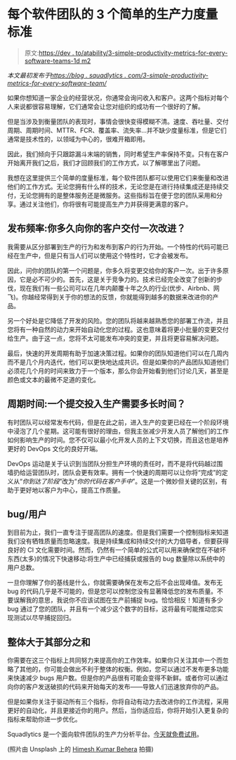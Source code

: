 # 每个软件团队的 3 个简单的生产力度量标准

> 原文:[https://dev . to/atability/3-simple-productivity-metrics-for-every-software-teams-1d m2](https://dev.to/tability/3-simple-productivity-metrics-for-every-software-teams-1dm2)

*本文最初发布于[https://blog . squadlytics . com/3-simple-productivity-metrics-for-every-software-team/](https://blog.squadlytics.com/3-simple-productivity-metrics-for-every-software-team/)*

如果你想知道一家企业的经营状况，你通常会询问收入和客户。这两个指标对每个人来说都很容易理解，它们通常会让您对组织的成功有一个很好的了解。

但是当涉及到衡量团队的表现时，事情会很快变得模糊不清。速度、吞吐量、交付周期、周期时间、MTTR、FCR、覆盖率、流失率...并不缺少度量标准，但是它们通常是技术性的，以领域为中心的，很难开箱即用。

因此，我们倾向于只跟踪漏斗末端的销售，同时希望生产率保持不变。只有在客户开始离开我们之后，我们才回顾我们的工作方式，以了解哪里出了问题。

我想在这里提供三个简单的度量标准，每个软件团队都可以使用它们来衡量和改进他们的工作方式。无论您拥有什么样的技术，无论您是在进行持续集成还是持续交付，无论您拥有的是整体服务还是微服务。这些指标旨在便于您的团队采用和分享。通过关注他们，你将很有可能提高生产力并获得更满意的客户。

## 发布频率:你多久向你的客户交付一次改进？

我需要从区分部署到生产的行为和发布到客户的行为开始。一个特性的代码可能已经在生产中，但是只有当人们可以使用这个特性时，它才会被发布。

因此，问你的团队的第一个问题是，你多久将变更交给你的客户一次。出于许多原因，它是必不可少的。首先，这是关于竞争力的。技术已经完全改变了创新的步伐，现在我们有一些公司可以在几年内颠覆十年之久的行业(优步、Airbnb、网飞)。你越经常得到关于你的想法的反馈，你就能得到越多的数据来改进你的产品。

另一个好处是它降低了开发的风险。您的团队将越来越熟悉您的部署工作流，并且您将有一种自然的动力来开始自动化您的过程。这也意味着将更小批量的变更交付给生产。由于这一点，您将不太可能发布冲突的变更，并且将更容易解决问题。

最后，快速的开发周期有助于加速决策过程。如果你的团队知道他们可以在几周内而不是几个月内迭代，他们可以更快地达成共识。但是如果你的产品团队知道他们必须花几个月的时间来致力于一个版本，那么你会开始看到他们讨论几天，甚至是颜色或文本的最微不足道的变化。

## 周期时间:一个提交投入生产需要多长时间？

有时团队可以经常发布代码，但是在此之前，进入生产的变更已经在一个阶段环境中浸泡了几个星期。这可能有很好的理由，但我主张减少开发人员了解他们的工作如何影响生产的时间。您不仅可以最小化开发人员的上下文切换，而且这也是培养更好的 DevOps 文化的良好开端。

DevOps 运动是关于认识到当团队分担生产环境的责任时，而不是将代码越过围墙扔给运营团队时，团队会更有效率。拥有一个快速的周期可以让你将“完成”的定义从“*你到达了阶段*”改为“*你的代码在客户手中*”。这是一个微妙但关键的区别，有助于更好地以客户为中心，提高工作质量。

## bug/用户

到目前为止，我们一直专注于提高团队的速度。但是我们需要一个控制指标来知道我们没有牺牲质量而忽略速度。我是持续集成和持续交付的大力倡导者，但要获得良好的 CI 文化需要时间。然而，仍然有一个简单的公式可以用来确保您在不破坏东西(太多)的情况下快速移动:将生产中已经捕获或报告的 bug 数量除以系统中的用户总数。

一旦你理解了你的基线是什么，你就需要确保在发布之后不会出现峰值。发布无 bug 的代码几乎是不可能的，但是您可以控制您没有显著降低您的发布质量。不要误解我的意思，我说你不应该试图在生产前捕捉 bug。恰恰相反！知道有多少 bug 通过了您的团队，并且有一个减少这个数字的目标，这将最有可能推动您实现测试以尽早捕捉回归。

## 整体大于其部分之和

你需要在这三个指标上共同努力来提高你的工作效率。如果你只关注其中一个而忽略了其他的，你可能会做出不利于整体的权衡。例如，您可以通过不发布更多功能来快速减少 bugs 用户数。但是你的产品很有可能会变得不新鲜。或者你可以通过向你的客户发送破损的代码来开始每天的发布——导致人们迅速放弃你的产品。

但是如果你关注于驱动所有三个指标，你将自动有动力去改进你的工作流程，采用更好的自动化，并且更接近你的用户。然后，当你适应后，你将开始引入更复杂的指标来帮助你进一步优化。

Squadlytics 是一个面向软件团队的生产力分析平台。[今天就免费试用](https://squadlytics.com/)。

(照片由 Unsplash 上的 [Himesh Kumar Behera](https://unsplash.com/photos/t11oyf1K8kA) 拍摄)